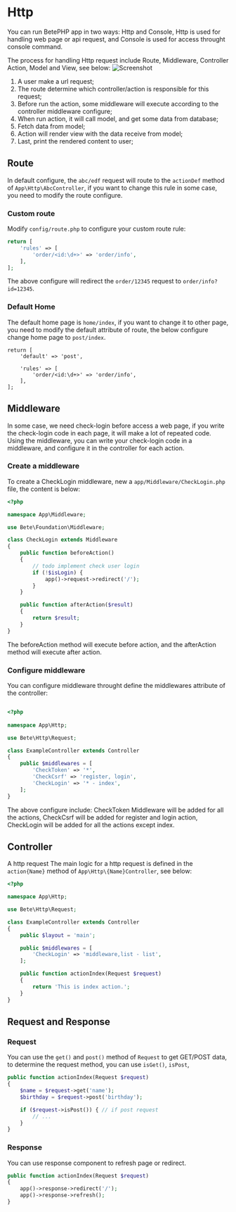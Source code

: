 # Http

You can run BetePHP app in two ways: Http and Console, Http is used for handling web page or api request, and Console is used for access throught console command.

The process for handling Http request include Route, Middleware, Controller Action, Model and View, see below:
![Screenshot](/img/process.png)

1. A user make a url request;
2. The route determine which controller/action is responsible for this request;
3. Before run the action, some middleware will execute according to the controller middleware configure;
4. When run action, it will call model, and get some data from database;
5. Fetch data from model;
6. Action will render view with the data receive from model;
7. Last, print the rendered content to user;

## Route
In default configure, the `abc/edf` request will route to the `actionDef` method of `App\Http\AbcController`, if you want to change this rule in some case, you need to modify the route configure.

### Custom route
Modify `config/route.php` to configure your custom route rule:

```php
return [
    'rules' => [
        'order/<id:\d+>' => 'order/info',
    ],
];
```

The above configure will redirect the `order/12345` request to `order/info?id=12345`.

### Default Home
The default home page is `home/index`, if you want to change it to other page, you need to modify the default attribute of route, the below configure change home page to `post/index`.

```
return [
    'default' => 'post',

    'rules' => [
        'order/<id:\d+>' => 'order/info',
    ],
];
```

## Middleware
In some case, we need check-login before access a web page, if you write the check-login code in each page, it will make a lot of repeated code. Using the middleware, you can write your check-login code in a middleware, and configure it in the controller for each action.

### Create a middleware
To create a CheckLogin middleware, new a `app/Middleware/CheckLogin.php` file, the content is below:

```php
<?php

namespace App\Middleware;

use Bete\Foundation\Middleware;

class CheckLogin extends Middleware
{
    public function beforeAction()
    {
        // todo implement check user login
        if (!$isLogin) {
            app()->request->redirect('/');
        }
    }

    public function afterAction($result)
    {
        return $result;
    }
}
```

The beforeAction method will execute before action, and the afterAction method will execute after action.

### Configure middleware

You can configure middleware throught define the middlewares attribute of the controller:

```php

<?php
 
namespace App\Http;

use Bete\Http\Request;

class ExampleController extends Controller
{
    public $middlewares = [
        'CheckToken' => '*',
        'CheckCsrf' => 'register, login',
        'CheckLogin' => '* - index',
    ];
}
```

The above configure include: CheckToken Middleware will be added for all the actions, CheckCsrf will be added for register and login action, CheckLogin will be added for all the actions except index.

## Controller
A http request 
The main logic for a http request is defined in the `action{Name}` method of `App\Http\{Name}Controller`, see below:

```php
<?php

namespace App\Http;

use Bete\Http\Request;

class ExampleController extends Controller
{
    public $layout = 'main';

    public $middlewares = [
        'CheckLogin' => 'middleware,list - list',
    ];

    public function actionIndex(Request $request)
    {
        return 'This is index action.';
    }
}
```

## Request and Response

### Request
You can use the `get()` and `post()` method of `Request` to get GET/POST data, to determine the request method, you can use `isGet()`, `isPost`,

```php
public function actionIndex(Request $request)
{
    $name = $request->get('name');
    $birthday = $request->post('birthday');

    if ($request->isPost()) { // if post request
        // ...
    }
}
```

### Response
You can use response component to refresh page or redirect.

```php
public function actionIndex(Request $request)
{
    app()->response->redirect('/');
    app()->response->refresh();
}
```
